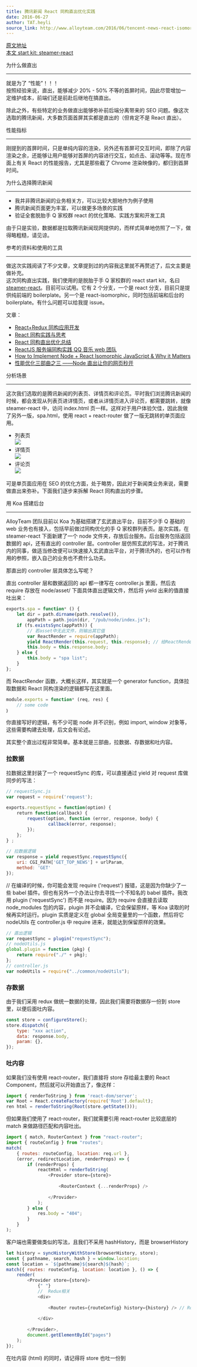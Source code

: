 ```yaml
---
title: 腾讯新闻 React 同构直出优化实践
date: 2016-06-27
author: TAT.heyli
source_link: http://www.alloyteam.com/2016/06/tencent-news-react-isomorphic-straight-out-optimization/
---
```


<!-- {% raw %} - for jekyll -->

[原文地址](https://github.com/lcxfs1991/blog/issues/10)  
[本文 start kit: steamer-react](https://github.com/SteamerTeam/steamer-react)

为什么做直出  

* * *

就是为了 “性能”！！！  
按照经验来说，直出，能够减少 20% - 50% 不等的首屏时间，因此尽管增加一定维护成本，前端们还是前赴后继地在搞直出。

除此之外，有些特定的业务做直出能够弥补前后端分离带来的 SEO 问题。像这次选取的腾讯新闻，大多数页面首屏其实都是直出的（但肯定不是 React 直出）。

性能指标  

* * *

刚提到的首屏时间，只是单纯内容的渲染，另外还有首屏可交互时间，即除了内容渲染之余，还能够让用户能够对首屏的内容进行交互，如点击、滚动等等。现在市面上有关 React 的性能报告，尤其是那些截了 Chrome 渲染映像的，都归到首屏时间。

为什么选择腾讯新闻  

* * *

-   我并非腾讯新闻的业务相关方，可以比较大胆地作为例子使用
-   腾讯新闻页面更为丰富，可以做更多场景的实践
-   验证全套脱胎手 Q 家校群 react 的优化策略、实践方案和开发工具

由于只是实验，数据都是拉取腾讯新闻现网提供的，而样式简单地仿照了一下，做得略粗糙，请见谅。

参考的资料和使用的工具  

* * *

做这次实践阅读了不少文章，文章提到过的内容我这里就不再赘述了，后文主要是做补充。  
这次同构直出实践，我们使用的是脱胎于手 Q 家校群的 react start kit，名曰 [steamer-react](https://github.com/SteamerTeam/steamer-react)。目前可以试用。它有 2 个分支，一个是 react 分支，目前只是提供纯前端的 boilerplate。另一个是 react-isomorphic，同时包括前端和后台的 boilerplate。有什么问题可以给我提 issue。

文章：

-   [React+Redux 同构应用开发](http://www.aliued.com/?p=3077)
-   [React 同构实践与思考](https://segmentfault.com/a/1190000004671209#articleHeader2)
-   [React 同构直出优化总结](https://github.com/joeyguo/blog/issues/9)
-   [ReactJS 服务端同构实践 QQ 音乐 web 团队](http://toutiao.com/i6284121573897011714/)
-   [How to Implement Node + React Isomorphic JavaScript & Why it Matters](https://strongloop.com/strongblog/node-js-react-isomorphic-javascript-why-it-matters/)
-   [性能优化三部曲之三 ——Node 直出让你的网页秒开](https://github.com/lcxfs1991/blog/issues/6)

分析场景  

* * *

这次我们选取的是腾讯新闻的列表页、详情页和评论页。平时我们浏览腾讯新闻的时候，都会发现从列表页进详情页，或者从详情页进入评论页，都需要跳转，就像 steamer-react 中，访问 index.html 页一样。这样对于用户体验欠佳，因此我做了另外一版，spa.html，使用 react + react-router 做了一版无跳转的单页面应用。

-   列表页  
    ![](https://segmentfault.com/img/bVyxmZ)
-   详情页  
    ![](https://segmentfault.com/img/bVyxnf)
-   评论页  
    ![](https://segmentfault.com/img/bVyxnj)

可是单页面应用在 SEO 的优化方面，处于略势，因此对于新闻类业务来说，需要做直出来弥补。下面我们逐步来拆解 React 同构直出的步骤。

用 Koa 搭建后台  

* * *

AlloyTeam 团队目前以 Koa 为基础搭建了玄武直出平台，目前不少手 Q 基础的 web 业务也有接入，包括早前做过同构优化的手 Q 家校群列表页。是次实践，在 steamer-react 下面新建了一个 node 文件夹，存放后台服务。后台服务包括返回数据的 api，还有直出的 controller 层。controller 层仿照玄武的写法，对于腾讯内的同事，做适当修改便可以快速接入玄武直出平台，对于腾讯外的，也可以作有用的参照，嵌入自己的业务也不费什么功夫。

那直出的 controller 层具体怎么写呢？

直出 controller 层和数据返回的 api 都一律写在 controller.js 里面，然后去 require 存放在 node/asset/ 下面具体直出逻辑文件，然后将 yield 出来的值直接吐出来：

```javascript
exports.spa = function* () {
    let dir = path.dirname(path.resolve()),
        appPath = path.join(dir, "/pub/node/index.js");
    if (fs.existsSync(appPath)) {
        // 若asset中无此文件，则输出其它值
        var ReactRender = require(appPath);
        yield ReactRender(this.request, this.response); // 给ReactRender函数传入request和response
        this.body = this.response.body;
    } else {
        this.body = "spa list";
    }
};
```

而 ReactRender 函数，大概长这样，其实就是一个 generator function，具体拉取数据和 React 同构渲染的逻辑都写在这里面。

```javascript
module.exports = function* (req, res) {
    // some code
｝
```

你直接写好的逻辑，有不少可能 node 并不识别，例如 import, window 对象等，这些需要构建去处理，后文会有论述。

其实整个直出过程非常简单。基本就是三部曲，拉数据、存数据和吐内容。

### 拉数据

拉数据这里封装了一个 requestSync 的库，可以直接通过 yield 对 request 库做同步的写法：

```javascript
// requestSync.js
var request = require('request');
 
exports.requestSync = function(option) {
    return function(callback) {
        request(option, function (error, response, body) {
                callback(error, response);
        });
    };
} ;
 
// 拉数据逻辑
var response = yield requestSync.requestSync({
    uri: CGI_PATH['GET_TOP_NEWS'] + urlParam,
    method: 'GET'
});
```

// 在编译的时候，你可能会发现 require ('request') 报错，这是因为你缺少了一些 babel 插件。但也有另外一个办法让你去寻找一个不知名的 babel 插件。我改用 plugin ('requestSync') 而不是 require。因为 require 会直接去读取 node_modules 包的内容，plugin 并不会编译，它会保留原样，等 Koa 读取的时候再实时运行。plugin 实质是定义在 global 全局变量里的一个函数，然后将它 nodeUtils 在 controller.js 中 require 进来，就能达到保留原样的效果。

```javascript
// 直出逻辑
var requestSync = plugin("requestSync");
// nodeUtils.js
global.plugin = function (pkg) {
    return require("./" + pkg);
};
// controller.js
var nodeUtils = require("../common/nodeUtils");
```

### 存数据

由于我们采用 redux 做统一数据的处理，因此我们需要将数据存一份到 store 里，以便后面吐内容。

```javascript
const store = configureStore();
store.dispatch({
    type: "xxx action",
    data: response.body,
    param: {},
});
```

### 吐内容

如果我们没有使用 react-router，我们直接将 store 存给最主要的 React Component，然后就可以开始直出了，像这样：

```javascript
import { renderToString } from 'react-dom/server';
var Root = React.createFactory(require('Root').default);
ren html = renderToString(Root(store.getState()));
```

但如果我们使用了 react-router，我们就需要引用 react-router 比较底层的 match 来做路径匹配和内容吐出。

```javascript
import { match, RouterContext } from "react-router";
import { routeConfig } from "routes";
match(
    { routes: routeConfig, location: req.url },
    (error, redirectLocation, renderProps) => {
        if (renderProps) {
            reactHtml = renderToString(
                <Provider store={store}>
                                
                    <RouterContext {...renderProps} />
                            
                </Provider>
            );
        } else {
            res.body = "404";
        }
    }
);
```

客户端也需要做类似的写法，且我们不采用 hashHistory，而是 browserHistory

```javascript
let history = syncHistoryWithStore(browserHistory, store);
const { pathname, search, hash } = window.location;
const location = `${pathname}${search}${hash}`;
match({ routes: routeConfig, location: location }, () => {
    render(
        <Provider store={store}>
            {" "}
            //  Redux相关             
            <div>
                                
                <Router routes={routeConfig} history={history} /> // Router 相关
                            
            </div>
                    
        </Provider>,
        document.getElementById("pages")
    );
});
```

在吐内容 (html) 的同时，请记得将 store 也吐一份到<script> 标签里，因为客户端的 js 中也需要用到。

在首次吐出内容之后，你会发现还不能马上进行交互，需要客户端再次执行一行 Root.js 里面的代码，才能够将可交互的事件绑定。

前端代码的改动  

* * *

前端的代码改动不大，不过前端这里主要完成最后关键的一步，事件挂载。

### 事件挂载

后台渲染完后，给客户端吐出 html 字符串，这时还没有任何事件的绑定，需要客户端的代码进行事件挂载，这里需要注意 2 点：

-   保持 dom 结构一致  
    否则会报错或者触发重新渲染
-   将部份事件放到 componentDitMount 中触发  
    客户端的生命周期只走到 componentWillMount，而客户端则会有完整的生命周期，因此部份事件可以挪到 componentDidMount 中处理。例如这次实践做的列表页有一个我的收藏功能，这里的数据存储用到 localstorage。这个服务端无法渲染，因此会选择在 componentDidMount 的时候再去触发读取 localstorage 数据的 action。
-   兼顾后台没有的对象  
    除了以上提到的，前端部份的代码主要注意的是一些后台没有的对象，例如 window。可以通过构建手段注入全局变量去替换或者在服务端渲染的时候不执行部份代码。

构建的使用  

* * *

react-isomorphic 比 react 的分支多了一个 webpack.node.js，用于设置直出的相关构建内容。一些需要留意的配置如下：

```javascript
target: 'node',  // 构建输出node可以识别的内容
node: {
    __filename: true,
    __dirname: true
},
{ 
    test: /\.js?$/,
    loader: 'babel',
    query: {
        cacheDirectory: '/webpack_cache/',
        plugins: [
            'transform-decorators-legacy',
            [
                "transform-runtime", {  
                    "polyfill": false,
                    "regenerator": true // 识别regenerator
                }
            ]
        ],
        presets: [
            'es2015-loose', 
            'react',
        ]
    },
    exclude: /node_modules/,
},
{
    test: /\.css$/,
    loader: "ignore-loader",   // ignore-loader对css/scss输出空内容
},
plugins: [
    new webpack.BannerPlugin("module.exports = ", {entryOnly : true, raw: true}), 
    // react/node/asset/下的文件生产到/react/pub/node/之后，需要在最前面注入module.exports，
   // 这样Koa才能正常引用
]
```

性能优化  

* * *

如下面两图，是直出前后的 Chrome 映像对比图，直出要比非直出快 400ms，近 40% 的性能提升。除了直出之外，还采用了 react-router，使页面可以无缝切换，大大提高了用户的体验。你可能还会担心这么多页面的逻辑放在一个 js bundle 会让 js 很大，如果 js bundle 膨胀到一定程度，你可以考虑使用 webpack 和 react-router 的特性进行拆包。

![](https://segmentfault.com/img/bVyxnq)

![](https://segmentfault.com/img/bVyxns)

总结  

* * *

可能你会惊诧于习惯写长文的我居然只写这么少，但 React 同构下出真的就是这么简单，而借助脱胎于手 Q 家校群，验证于腾讯新闻的 [steamer-react](https://github.com/SteamerTeam/steamer-react) start kit，你会更事半功倍。

<!-- {% endraw %} - for jekyll -->